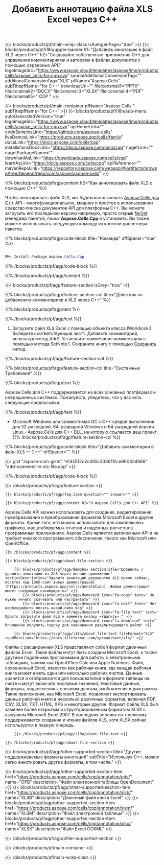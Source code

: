 ﻿---
title: Добавить аннотацию файла XLS Excel через C++ 
weight: 10040
url: /ru/cpp/annotation/xls/ 
description: Пример кода C++ для добавления и удаления аннотаций формата XLS в C++ среде выполнения для 32-разрядной, 64-разрядной и Linux 64-разрядной версии.
---
{{< blocks/products/pf/main-wrap-class isAutogenPage="true" >}}
{{< blocks/products/pf/i18n/upper-banner h1="Добавить аннотацию в файл XLS через C++" h2="Создавайте собственные приложения C++ для управления комментариями и авторами в файлах документов с помощью серверных API." logoImageSrc="https://www.aspose.cloud/templates/aspose/img/products/cells/aspose_cells-for-cpp.svg" sourceAdditionalConversionTag="" additionalConversionTag="XLS" pfName="Aspose.Cells" subTitlepfName="for C++" downloadUrl="" fileiconsmall1="PPTX" fileiconsmall2="DOCX" fileiconsmall3="XLSX" fileiconsmall4="PDF" fileiconsmall5=" ODP " >}}

{{< blocks/products/pf/main-container pfName="Aspose.Cells " subTitlepfName="for C++" >}}
{{< blocks/products/pf/i18n/sub-menu autoGeneratedVersion="true" logoImageSrc="https://www.aspose.cloud/templates/aspose/img/products/cells/aspose_cells-for-cpp.svg" apiHomeLink="" codeSamplesLink="https://github.com/aspose-cells" liveDemosLink="https://products.aspose.app/cells/family" docsLink="https://docs.aspose.com/cells/cpp" installationsDocsLink="https://docs.aspose.com/cells/cpp" nugetLink="" nugetPackageName="" downloadAsLink="https://downloads.aspose.com/cells/cpp" learnAsLink="https://docs.aspose.com/cells/cpp" apiReference="" mavenRepoLink="https://repository.aspose.com/webapp/#/artifacts/browse/tree/General/repo/com/aspose/aspose-cells" >}}

{{% blocks/products/pf/agp/content h2="Как аннотировать файл XLS с помощью C++" %}}

 Чтобы аннотировать файл XLS, мы будем использовать
 [Aspose.Cells для C++](https://products.aspose.com/cells/cpp) 
 API – многофункциональное, мощное и простое в использовании средство поиска документов API для платформы C++. Вы можете загрузить его последнюю версию напрямую, просто открыв
 [NuGet](https://www.nuget.org/packages/aspose.cells.cpp) 
 менеджер пакетов, поиск
 **Aspose.Cells.Cpp** 
 и установить. Вы также можете использовать следующую команду из консоли диспетчера пакетов.

{{% blocks/products/pf/agp/code-block title="Команда" offSpacer="true" %}}

```cs

PM> Install-Package Aspose.Cells.Cpp


```

{{% /blocks/products/pf/agp/code-block %}}

{{% /blocks/products/pf/agp/content %}}

{{< blocks/products/pf/agp/feature-section isGrey="true" >}}

{{% blocks/products/pf/agp/feature-section-col title="Действия по добавлению комментариев в XLS через C++" %}}

{{% blocks/products/pf/agp/text %}}

{{% /blocks/products/pf/agp/text %}}

1. Загрузите файл XLS Excel с помощью объекта класса IWorkbook.1. Выберите соответствующий лист1. Добавьте комментарий, используя метод Add1. Установите примечание комментария с помощью метода SetNote.1. Сохраните книгу с помощью [Сохранять](https://apireference.aspose.com/cells/cpp/class/aspose.cells.i_workbook#a77072cfb929787df9ad1f38b02f58349) метод

{{% /blocks/products/pf/agp/feature-section-col %}}

{{% blocks/products/pf/agp/feature-section-col title="Системные Требования" %}}

{{% blocks/products/pf/agp/text %}}

 Aspose.Cells для C++ поддерживается на всех основных платформах и операционных системах. Пожалуйста, убедитесь, что у вас есть следующие предпосылки.

{{% /blocks/products/pf/agp/text %}}

- Microsoft Windows или совместимая ОС с C++ средой выполнения для 32-разрядной, 64-разрядной Windows и 64-разрядной версии Linux.- Aspose.Cells для C++ DLL, на которую ссылается ваш проект.
{{% /blocks/products/pf/agp/feature-section-col %}}

{{% blocks/products/pf/agp/code-block title="Добавить комментарии в файл XLS — C++" offSpacer="" %}}

{{< gist "aspose-com-gists" "e144512d2c395c3336f12ce960424686" "add-comment-in-xls-file.cpp" >}}

{{% /blocks/products/pf/agp/code-block %}}

{{< /blocks/products/pf/agp/feature-section >}}

    {{< blocks/products/pf/agp/faq-item question="" answer="" >}}
 

<!-- aboutfile Starts -->

    {{% blocks/products/pf/agp/content h2="О Aspose.Cells для C++ API" %}}

 Aspose.Cells API можно использовать для создания, редактирования, преобразования и преобразования форматов Microsoft Excel в другие форматы. Кроме того, его можно использовать для комплексных графиков, масштабируемых отчетов и надежных расчетов в программных приложениях. Aspose.Cells является автономным API и не требует никакого программного обеспечения, такого как Microsoft или OpenOffice.  



    {{% /blocks/products/pf/agp/content %}}

    {{< blocks/products/pf/agp/about-file-section >}}

        {{< blocks/products/pf/agp/demobox sectionTitle="Добавить / удалить аннотацию из XLS через онлайн-приложение" sectionDescription="Удалите аннотации документов XLS прямо сейчас, посетив наш [Веб-сайт живых демонстраций](https://products.aspose.app/cells/annotation). Живая демонстрация имеет следующие преимущества" >}}
            {{< blocks/products/pf/agp/democard icon="fa-cogs" text=" Не нужно ничего скачивать или настраивать" >}}
            {{< blocks/products/pf/agp/democard icon="fa-edit" text=" Нет необходимости писать какой-либо код" >}}
            {{< blocks/products/pf/agp/democard icon="fa-file-text" text=" Просто загрузите файл XLS и нажмите кнопку «Удалить»." >}}
            {{< blocks/products/pf/agp/democard icon="fa-download" text=" Мгновенно получить ссылку для скачивания результирующего файла" >}}

        {{< blocks/products/pf/agp/i18n/about-file-text fileFormat="XLS" readMoreLink="https://docs.fileformat.com/spreadsheet/xls/" >}}
Файлы с расширением XLS представляют собой формат двоичных файлов Excel. Такие файлы могут быть созданы Microsoft Excel, а также другими подобными программами для работы с электронными таблицами, такими как OpenOffice Calc или Apple Numbers. Файл, сохраненный Excel, известен как рабочая книга, где каждая рабочая книга может иметь один или несколько рабочих листов. Данные хранятся и отображаются для пользователей в формате таблицы на листе и могут включать числовые значения, текстовые данные, формулы, подключения к внешним данным, изображения и диаграммы. Такие приложения, как Microsoft Excel, позволяют экспортировать данные рабочей книги в несколько различных форматов, включая PDF, CSV, XLSX, TXT, HTML, XPS и некоторые другие. Формат файла XLS был заменен более открытым и структурированным форматом XLSX с выпуском Microsoft Excel 2007. В последних версиях по-прежнему поддерживается создание и чтение файлов XLS, хотя XLSX сейчас используется в первую очередь.

        {{< /blocks/products/pf/agp/i18n/about-file-text >}}

    {{< /blocks/products/pf/agp/about-file-section >}}

<!-- aboutfile Ends -->

{{< blocks/products/pf/agp/other-supported-section title="Другие поддерживаемые форматы аннотаций" subTitle="Используя C++, можно легко аннотировать другие форматы, в том числе." >}}

{{< blocks/products/pf/agp/other-supported-section-item href="https://products.aspose.com/cells/cpp/annotation/ods/" name="ОРВ" description="Файл электронной таблицы OpenDocument" >}}
{{< blocks/products/pf/agp/other-supported-section-item href="https://products.aspose.com/cells/cpp/annotation/xlsb/" name="XLSB" description="Двоичный файл книги Excel" >}}
{{< blocks/products/pf/agp/other-supported-section-item href="https://products.aspose.com/cells/cpp/annotation/xlsm/" name="XLSM" description="Файл электронной таблицы" >}}
{{< blocks/products/pf/agp/other-supported-section-item href="https://products.aspose.com/cells/cpp/annotation/xlsx/" name="XLSX" description="Файл Excel OOXML" >}}

{{< /blocks/products/pf/agp/other-supported-section >}}

{{< /blocks/products/pf/main-container >}}
    
{{< /blocks/products/pf/main-wrap-class >}}